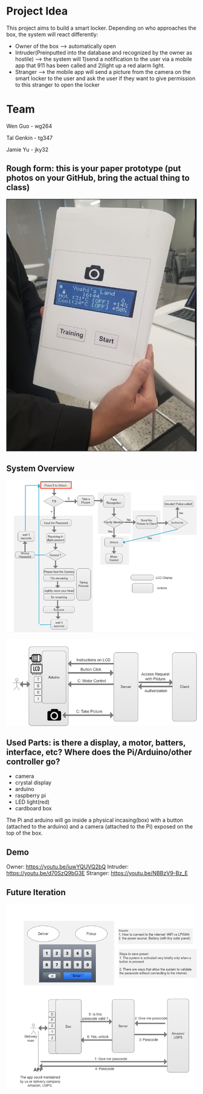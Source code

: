 # Project Idea

This project aims to build a smart locker. Depending on who approaches the box, the system will react differently:
- Owner of the box --> automatically open
- Intruder(Preinputted into the database and recognized by the owner as hostile) --> the system will 1)send a notification to the user via a mobile app that 911 has been called and 2)light up a red alarm light. 
- Stranger --> the mobile app will send a picture from the camera on the smart locker to the user and ask the user if they want to give permission to this stranger to open the locker

# Team

Wen Guo - wg264

Tal Genkin - tg347

Jamie Yu - jky32 

## Rough form: this is your paper prototype (put photos on your GitHub, bring the actual thing to class)

![pic](https://github.com/jamiekimyu/interactive_faces/blob/master/random/paper-prototype.png)

## System Overview 

![pic](https://github.com/jamiekimyu/interactive_faces/blob/master/random/logic.png)

![pic](https://github.com/jamiekimyu/interactive_faces/blob/master/random/system_overview.png)
 
## Used Parts: is there a display, a motor, batters, interface, etc? Where does the Pi/Arduino/other controller go?

* camera
* crystal display
* arduino
* raspberry pi
* LED light(red)
* cardboard box

The Pi and arduino will go inside a physical incasing(box) with a button (attached to the arduino) and a camera (attached to the Pi) exposed on the top of the box.

## Demo

Owner: https://youtu.be/iuwYQUVQ2bQ
Intruder: https://youtu.be/d70SzQ9bG3E
Stranger: https://youtu.be/NBBzV9-Bz_E

## Future Iteration  

![pic](https://github.com/jamiekimyu/interactive_faces/blob/master/random/future_plan.png)
